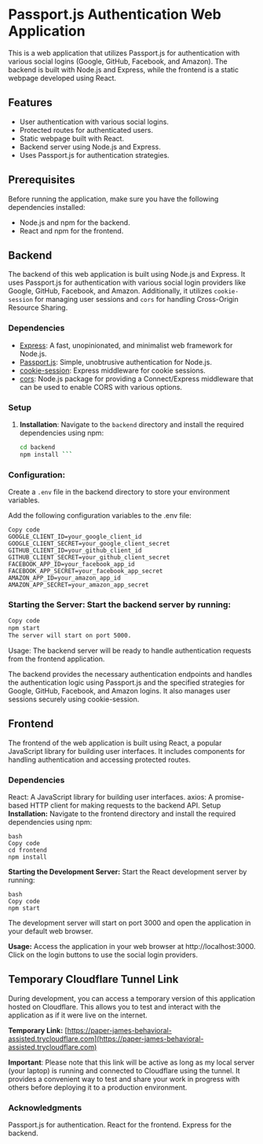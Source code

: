 # Passport.js Authentication Web Application

This is a web application that utilizes Passport.js for authentication with various social logins (Google, GitHub, Facebook, and Amazon). The backend is built with Node.js and Express, while the frontend is a static webpage developed using React.

## Features

- User authentication with various social logins.
- Protected routes for authenticated users.
- Static webpage built with React.
- Backend server using Node.js and Express.
- Uses Passport.js for authentication strategies.

## Prerequisites

Before running the application, make sure you have the following dependencies installed:

- Node.js and npm for the backend.
- React and npm for the frontend.


## Backend

The backend of this web application is built using Node.js and Express. It uses Passport.js for authentication with various social login providers like Google, GitHub, Facebook, and Amazon. Additionally, it utilizes `cookie-session` for managing user sessions and `cors` for handling Cross-Origin Resource Sharing.

### Dependencies

- [Express](https://expressjs.com/): A fast, unopinionated, and minimalist web framework for Node.js.
- [Passport.js](http://www.passportjs.org/): Simple, unobtrusive authentication for Node.js.
- [cookie-session](https://www.npmjs.com/package/cookie-session): Express middleware for cookie sessions.
- [cors](https://www.npmjs.com/package/cors): Node.js package for providing a Connect/Express middleware that can be used to enable CORS with various options.

### Setup

1. **Installation**: Navigate to the `backend` directory and install the required dependencies using npm:

   ```bash
   cd backend
   npm install ```
### Configuration:

Create a `.env` file in the backend directory to store your environment variables.

Add the following configuration variables to the .env file:

```
Copy code
GOOGLE_CLIENT_ID=your_google_client_id
GOOGLE_CLIENT_SECRET=your_google_client_secret
GITHUB_CLIENT_ID=your_github_client_id
GITHUB_CLIENT_SECRET=your_github_client_secret
FACEBOOK_APP_ID=your_facebook_app_id
FACEBOOK_APP_SECRET=your_facebook_app_secret
AMAZON_APP_ID=your_amazon_app_id
AMAZON_APP_SECRET=your_amazon_app_secret

```

### Starting the Server: Start the backend server by running:

```bash
Copy code
npm start
The server will start on port 5000.
```

Usage: The backend server will be ready to handle authentication requests from the frontend application.

The backend provides the necessary authentication endpoints and handles the authentication logic using Passport.js and the specified strategies for Google, GitHub, Facebook, and Amazon logins. It also manages user sessions securely using cookie-session.

## Frontend
The frontend of the web application is built using React, a popular JavaScript library for building user interfaces. It includes components for handling authentication and accessing protected routes.

### Dependencies
React: A JavaScript library for building user interfaces.
axios: A promise-based HTTP client for making requests to the backend API.
Setup
**Installation:** Navigate to the frontend directory and install the required dependencies using npm:
```
bash
Copy code
cd frontend
npm install
```

**Starting the Development Server:** Start the React development server by running:
```
bash
Copy code
npm start
```
The development server will start on port 3000 and open the application in your default web browser.

**Usage:** Access the application in your web browser at http://localhost:3000. Click on the login buttons to use the social login providers.

## Temporary Cloudflare Tunnel Link

During development, you can access a temporary version of this application hosted on Cloudflare. This allows you to test and interact with the application as if it were live on the internet.

**Temporary Link:** [https://paper-james-behavioral-assisted.trycloudflare.com](https://paper-james-behavioral-assisted.trycloudflare.com)

**Important**: Please note that this link will be active as long as my local server (your laptop) is running and connected to Cloudflare using the tunnel. It provides a convenient way to test and share your work in progress with others before deploying it to a production environment.


### Acknowledgments
Passport.js for authentication.
React for the frontend.
Express for the backend.

